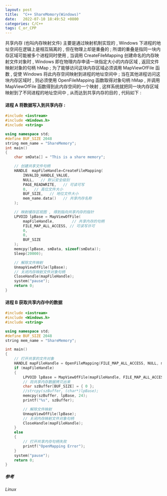 ```yaml
---
layout: post
title:  "C++ ShareMomory(Windows)"
date:   2022-07-10 18:49:52 +0800
categories: C/C++
tags: C_or_CPP
---
```

共享内存 (也叫内存映射文件) 主要是通过映射机制实现的 , Windows 下进程的地址空间在逻辑上是相互隔离的 , 但在物理上却是重叠的 ; 所谓的重叠是指同一块内存区域可能被多个进程同时使用 , 当调用 CreateFileMapping 创建命名的内存映射文件对象时 , Windows 即在物理内存申请一块指定大小的内存区域 , 返回文件映射对象的句柄 hMap ; 为了能够访问这块内存区域必须调用 MapViewOfFile 函数 , 促使 Windows 将此内存空间映射到进程的地址空间中 ; 当在其他进程访问这块内存区域时 , 则必须使用 OpenFileMapping 函数取得对象句柄 hMap , 并调用 MapViewOfFile 函数得到此内存空间的一个映射 , 这样系统就把同一块内存区域映射到了不同进程的地址空间中 , 从而达到共享内存的目的 , 代码如下 :

#### **进程 A 将数据写入到共享内存 :**

```c++
#include <iostream>
#include <Windows.h>
#include <string>

using namespace std;
#define BUF_SIZE 2048
string mem_name = "ShareMemory";
int main()
{
	char smData[] = "This is a share memory";

	// 创建共享文件句柄 
	HANDLE  mapFileHandle=CreateFileMapping(
		INVALID_HANDLE_VALUE,
		NULL,   // 默认安全级别
		PAGE_READWRITE,   // 可读可写
		0,   // 高位文件大小
		BUF_SIZE,   // 地位文件大小
		mem_name.data()   // 共享内存名称
	);

	// 映射缓存区视图 , 得到指向共享内存的指针
	LPVOID lpBase = MapViewOfFile(
		mapFileHandle,        // 共享内存的句柄
		FILE_MAP_ALL_ACCESS, // 可读写许可
		0,
		0,
		BUF_SIZE
	);
	memcpy(lpBase, smData, sizeof(smData));
	Sleep(20000);

	// 解除文件映射
	UnmapViewOfFile(lpBase);
	// 关闭内存映射文件对象句柄
	CloseHandle(mapFileHandle);
	system("pause");
	return 0;
}
```

#### **进程 B 获取共享内存中的数据**

```c++
#include <iostream>
#include <Windows.h>
#include <string>

using namespace std;
#define BUF_SIZE 2048
string mem_name = "ShareMemory";

int main()
{
	// 打开共享的文件对象
	HANDLE mapFileHandle = OpenFileMapping(FILE_MAP_ALL_ACCESS, NULL, mem_name.data());
	if (mapFileHandle)
	{
		LPVOID lpBase = MapViewOfFile(mapFileHandle, FILE_MAP_ALL_ACCESS, 0, 0, 0);
		// 将共享内存数据拷贝出来
		char szBuffer[BUF_SIZE] = { 0 };
		//strcpy(szBuffer, (char*)lpBase);
		memcpy(szBuffer, lpBase, 24);
		printf("%s", szBuffer);

		// 解除文件映射
		UnmapViewOfFile(lpBase);
		// 关闭内存映射文件对象句柄
		CloseHandle(mapFileHandle);
	}
	else
	{
		// 打开共享内存句柄失败
		printf("OpenMapping Error");
	}
	system("pause");
	return 0;
}
```

##### 参考

[](https://blog.csdn.net/tojohnonly/article/details/70246965)

###### Linux 

[](https://www.yiibai.com/ipc/shared_memory.html)